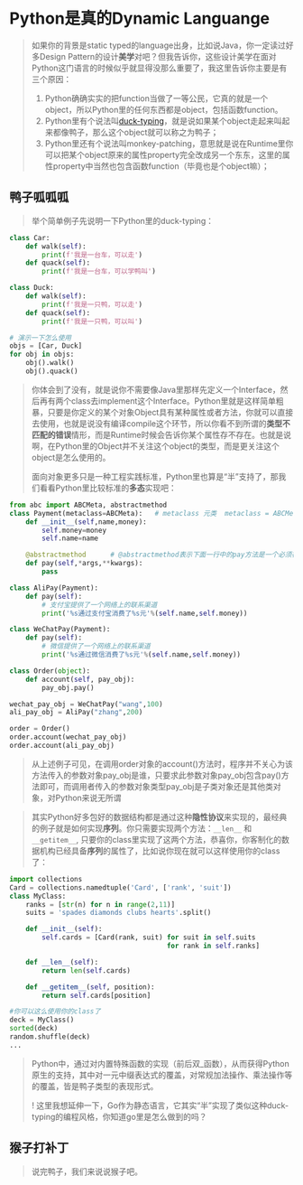 # Python是真的Dynamic Languange

> 如果你的背景是static typed的language出身，比如说Java，你一定读过好多Design Pattern的设计**美学**对吧？但我告诉你，这些设计美学在面对Python这门语言的时候似乎就显得没那么重要了，我这里告诉你主要是有三个原因：
>1. Python确确实实的把function当做了一等公民，它真的就是一个object，所以Python里的任何东西都是object，包括函数function。
>1. Python里有个说法叫[duck-typing](#鸭子呱呱呱)，就是说如果某个object走起来叫起来都像鸭子，那么这个object就可以称之为鸭子；
>1. Python里还有个说法叫monkey-patching，意思就是说在Runtime里你可以把某个object原来的属性property完全改成另一个东东，这里的属性property中当然也包含函数function（毕竟也是个object嘛）；
>

## 鸭子呱呱呱
>举个简单例子先说明一下Python里的duck-typing：
```python
class Car:
    def walk(self):
        print(f'我是一台车，可以走')
    def quack(self):
        print(f'我是一台车，可以学鸭叫')

class Duck:
    def walk(self):
        print(f'我是一只鸭，可以走')
    def quack(self):
        print(f'我是一只鸭，可以叫')

# 演示一下怎么使用
objs = [Car, Duck]
for obj in objs:
    obj().walk()
    obj().quack()
```
>你体会到了没有，就是说你不需要像Java里那样先定义一个Interface，然后再有两个class去implement这个Interface。Python里就是这样简单粗暴，只要是你定义的某个对象Object具有某种属性或者方法，你就可以直接去使用，也就是说没有编译compile这个环节，所以你看不到所谓的**类型不匹配的错误**情形，而是Runtime时候会告诉你某个属性存不存在。也就是说啊，在Python里的Object并不关注这个object的类型，而是更关注这个object是怎么使用的。
>
>面向对象更多只是一种工程实践标准，Python里也算是“半”支持了，那我们看看Python里比较标准的**多态**实现吧：
```python
from abc import ABCMeta, abstractmethod
class Payment(metaclass=ABCMeta):   # metaclass 元类  metaclass = ABCMeta表示Payment类是一个规范类
    def __init__(self,name,money):
        self.money=money
        self.name=name

    @abstractmethod      # @abstractmethod表示下面一行中的pay方法是一个必须在子类中实现的方法
    def pay(self,*args,**kwargs):
        pass

class AliPay(Payment):
    def pay(self):
        # 支付宝提供了一个网络上的联系渠道
        print('%s通过支付宝消费了%s元'%(self.name,self.money))

class WeChatPay(Payment):
    def pay(self):
        # 微信提供了一个网络上的联系渠道
        print('%s通过微信消费了%s元'%(self.name,self.money))

class Order(object):
    def account(self, pay_obj):
        pay_obj.pay()

wechat_pay_obj = WeChatPay("wang",100)
ali_pay_obj = AliPay("zhang",200)

order = Order()
order.account(wechat_pay_obj)
order.account(ali_pay_obj)
```
>从上述例子可见，在调用order对象的account()方法时，程序并不关心为该方法传入的参数对象pay_obj是谁，只要求此参数对象pay_obj包含pay()方法即可，而调用者传入的参数对象类型pay_obj是子类对象还是其他类对象，对Python来说无所谓

>其实Python好多包好的数据结构都是通过这种**隐性协议**来实现的，最经典的例子就是如何实现**序列**。你只需要实现两个方法：`__len__` 和 `__getitem__`, 只要你的class里实现了这两个方法，恭喜你，你客制化的数据机构已经具备**序列**的属性了，比如说你现在就可以这样使用你的class了：
```python
import collections
Card = collections.namedtuple('Card', ['rank', 'suit'])
class MyClass:
    ranks = [str(n) for n in range(2,11)]
    suits = 'spades diamonds clubs hearts'.split()

    def __init__(self):
        self.cards = [Card(rank, suit) for suit in self.suits
                                       for rank in self.ranks]

    def __len__(self):
        return len(self.cards)

    def __getitem__(self, position):
        return self.cards[position]

#你可以这么使用你的class了
deck = MyClass()
sorted(deck)
random.shuffle(deck)
...
```
>Python中，通过对内置特殊函数的实现（前后双_函数），从而获得Python原生的支持，其中对一元中缀表达式的覆盖，对常规加法操作、乘法操作等的覆盖，皆是鸭子类型的表现形式。
>
>! 这里我想延伸一下，Go作为静态语言，它其实“半”实现了类似这种duck-typing的编程风格，你知道go里是怎么做到的吗？


## 猴子打补丁
>说完鸭子，我们来说说猴子吧。
>
>
>
>